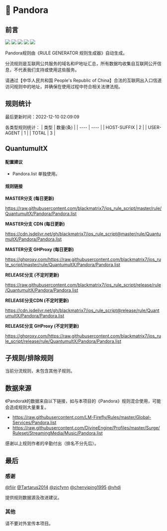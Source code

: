 # 🧸 Pandora

## 前言

![](https://shields.io/badge/-移除重复规则-ff69b4) ![](https://shields.io/badge/-DOMAIN与DOMAIN--SUFFIX合并-green) ![](https://shields.io/badge/-DOMAIN--SUFFIX间合并-critical) ![](https://shields.io/badge/-DOMAIN--SUFFIX与DOMAIN--KEYWORD合并-blue) ![](https://shields.io/badge/-IP--CIDR(6)合并-blueviolet) 

Pandora规则由《RULE GENERATOR 规则生成器》自动生成。

分流规则是互联网公共服务的域名和IP地址汇总，所有数据均收集自互联网公开信息，不代表我们支持或使用这些服务。

请通过【中华人民共和国 People's Republic of China】合法的互联网出入口信道访问规则中的地址，并确保在使用过程中符合相关法律法规。

## 规则统计

最后更新时间：2022-12-10 02:09:09

各类型规则统计：
| 类型 | 数量(条)  | 
| ---- | ----  |
| HOST-SUFFIX | 2  | 
| USER-AGENT | 1  | 
| TOTAL | 3  | 


## QuantumultX 

#### 配置建议
- Pandora.list 单独使用。

#### 规则链接
**MASTER分支 (每日更新)**

https://raw.githubusercontent.com/blackmatrix7/ios_rule_script/master/rule/QuantumultX/Pandora/Pandora.list

**MASTER分支 CDN (每日更新)**

https://cdn.jsdelivr.net/gh/blackmatrix7/ios_rule_script@master/rule/QuantumultX/Pandora/Pandora.list

**MASTER分支 GHProxy (每日更新)**

https://ghproxy.com/https://raw.githubusercontent.com/blackmatrix7/ios_rule_script/master/rule/QuantumultX/Pandora/Pandora.list

**RELEASE分支 (不定时更新)**

https://raw.githubusercontent.com/blackmatrix7/ios_rule_script/release/rule/QuantumultX/Pandora/Pandora.list

**RELEASE分支CDN (不定时更新)**

https://cdn.jsdelivr.net/gh/blackmatrix7/ios_rule_script@release/rule/QuantumultX/Pandora/Pandora.list

**RELEASE分支 GHProxy (不定时更新)**

https://ghproxy.com/https://raw.githubusercontent.com/blackmatrix7/ios_rule_script/release/rule/QuantumultX/Pandora/Pandora.list

## 子规则/排除规则


当前分流规则，未包含其他子规则。

## 数据来源

《Pandora》的数据来自以下链接，如与本项目的《Pandora》规则混合使用，可能会造成规则大量重复。

- https://raw.githubusercontent.com/LM-Firefly/Rules/master/Global-Services/Pandora.list
- https://raw.githubusercontent.com/DivineEngine/Profiles/master/Surge/Ruleset/StreamingMedia/Music/Pandora.list


感谢以上规则作者的辛勤付出（排名不分先后）。

## 最后

### 感谢

[@fiiir](https://github.com/fiiir) [@Tartarus2014](https://github.com/Tartarus2014) [@zjcfynn](https://github.com/zjcfynn) [@chenyiping1995](https://github.com/chenyiping1995) [@vhdj](https://github.com/vhdj)

提供规则数据源及改进建议。

### 其他

请不要对外宣传本项目。